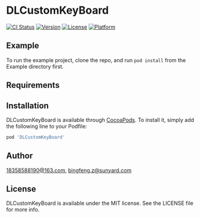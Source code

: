 # DLCustomKeyBoard

[![CI Status](https://img.shields.io/travis/18358588190@163.com/DLCustomKeyBoard.svg?style=flat)](https://travis-ci.org/18358588190@163.com/DLCustomKeyBoard)
[![Version](https://img.shields.io/cocoapods/v/DLCustomKeyBoard.svg?style=flat)](https://cocoapods.org/pods/DLCustomKeyBoard)
[![License](https://img.shields.io/cocoapods/l/DLCustomKeyBoard.svg?style=flat)](https://cocoapods.org/pods/DLCustomKeyBoard)
[![Platform](https://img.shields.io/cocoapods/p/DLCustomKeyBoard.svg?style=flat)](https://cocoapods.org/pods/DLCustomKeyBoard)

## Example

To run the example project, clone the repo, and run `pod install` from the Example directory first.

## Requirements

## Installation

DLCustomKeyBoard is available through [CocoaPods](https://cocoapods.org). To install
it, simply add the following line to your Podfile:

```ruby
pod 'DLCustomKeyBoard'
```

## Author

18358588190@163.com, bingfeng.z@sunyard.com

## License

DLCustomKeyBoard is available under the MIT license. See the LICENSE file for more info.
